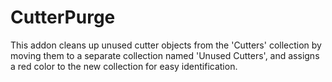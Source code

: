 # CutterPurge
This addon cleans up unused cutter objects from the 'Cutters' collection by moving them to a separate collection named 'Unused Cutters', and assigns a red color to the new collection for easy identification.

